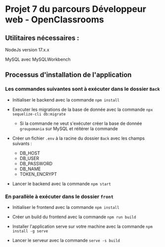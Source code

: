 # Projet 7 du parcours Développeur web - OpenClassrooms

## Utilitaires nécessaires :
NodeJs version 17.x.x

MySQL avec MySQLWorkbench

## Processus d'installation de l'application

### Les commandes suivantes sont à exécuter dans le dossier `Back`

- Initialiser le backend avec la commande `npm install`

- Executer les migrations de la base de donnée avec la commande `npx sequelize-cli db:migrate`

  - Si la commande ne veut s'exécuter créer la base de donnée `groupomania` sur MySQL et réitérer la commande

- Créer un fichier `.env` à la racine du dossier `Back` avec les champs suivants : 
  - DB_HOST
  - DB_USER
  - DB_PASSWORD
  - DB_NAME
  - TOKEN_ENCRYPT

- Lancer le backend avec la commande `npm start`

### En parallèle à exécuter dans le dossier `front`

- Initialiser le frontend avec la commande `npm install`

- Créer un build du frontend avec la commande `npm run build`

- Installer l'application serve sur votre machine avec la commande `npm install -g serve`

- Lancer le serveur avec la commande `serve -s build`